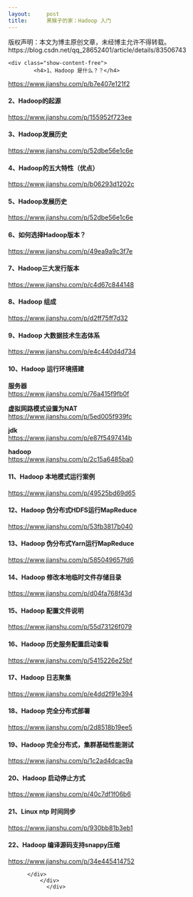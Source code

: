 ```yaml
---
layout:     post
title:      黑猴子的家：Hadoop 入门
---
```

<div id="article_content" class="article_content clearfix csdn-tracking-statistics" data-pid="blog" data-mod="popu_307" data-dsm="post">
								<div class="article-copyright">
					版权声明：本文为博主原创文章，未经博主允许不得转载。					https://blog.csdn.net/qq_28652401/article/details/83506743				</div>
								            <link rel="stylesheet" href="https://csdnimg.cn/release/phoenix/template/css/ck_htmledit_views-f76675cdea.css">
						<div class="htmledit_views" id="content_views">
                
    <div class="show-content-free">
            <h4>1、Hadoop 是什么？？</h4>
<p><a href="https://www.jianshu.com/p/b7e407e121f2" rel="nofollow">https://www.jianshu.com/p/b7e407e121f2</a></p>
<h4>2、Hadoop的起源</h4>
<p><a href="https://www.jianshu.com/p/155952f723ee" rel="nofollow">https://www.jianshu.com/p/155952f723ee</a></p>
<h4>3、Hadoop发展历史</h4>
<p><a href="https://www.jianshu.com/p/52dbe56e1c6e" rel="nofollow">https://www.jianshu.com/p/52dbe56e1c6e</a></p>
<h4>4、Hadoop的五大特性（优点）</h4>
<p><a href="https://www.jianshu.com/p/b06293d1202c" rel="nofollow">https://www.jianshu.com/p/b06293d1202c</a></p>
<h4>5、Hadoop发展历史</h4>
<p><a href="https://www.jianshu.com/p/52dbe56e1c6e" rel="nofollow">https://www.jianshu.com/p/52dbe56e1c6e</a></p>
<h4>6、如何选择Hadoop版本？</h4>
<p><a href="https://www.jianshu.com/p/49ea9a9c3f7e" rel="nofollow">https://www.jianshu.com/p/49ea9a9c3f7e</a></p>
<h4>7、Hadoop三大发行版本</h4>
<p><a href="https://www.jianshu.com/p/c4d67c844148" rel="nofollow">https://www.jianshu.com/p/c4d67c844148</a></p>
<h4>8、Hadoop 组成</h4>
<p><a href="https://www.jianshu.com/p/d2ff75ff7d32" rel="nofollow">https://www.jianshu.com/p/d2ff75ff7d32</a></p>
<h4>9、Hadoop 大数据技术生态体系</h4>
<p><a href="https://www.jianshu.com/p/e4c440d4d734" rel="nofollow">https://www.jianshu.com/p/e4c440d4d734</a></p>
<h4>10、Hadoop 运行环境搭建</h4>
<p><strong>服务器</strong><br><a href="https://www.jianshu.com/p/76a415f9fb0f" rel="nofollow">https://www.jianshu.com/p/76a415f9fb0f</a></p>
<p><strong>虚拟网路模式设置为NAT</strong><br><a href="https://www.jianshu.com/p/5ed005f939fc" rel="nofollow">https://www.jianshu.com/p/5ed005f939fc</a></p>
<p><strong>jdk</strong><br><a href="https://www.jianshu.com/p/e87f5497414b" rel="nofollow">https://www.jianshu.com/p/e87f5497414b</a></p>
<p><strong>hadoop</strong><br><a href="https://www.jianshu.com/p/2c15a6485ba0" rel="nofollow">https://www.jianshu.com/p/2c15a6485ba0</a></p>
<h4>11、Hadoop 本地模式运行案例</h4>
<p><a href="https://www.jianshu.com/p/49525bd69d65" rel="nofollow">https://www.jianshu.com/p/49525bd69d65</a></p>
<h4>12、Hadoop 伪分布式HDFS运行MapReduce</h4>
<p><a href="https://www.jianshu.com/p/53fb3817b040" rel="nofollow">https://www.jianshu.com/p/53fb3817b040</a></p>
<h4>13、Hadoop 伪分布式Yarn运行MapReduce</h4>
<p><a href="https://www.jianshu.com/p/585049657fd6" rel="nofollow">https://www.jianshu.com/p/585049657fd6</a></p>
<h4>14、Hadoop 修改本地临时文件存储目录</h4>
<p><a href="https://www.jianshu.com/p/d04fa768f43d" rel="nofollow">https://www.jianshu.com/p/d04fa768f43d</a></p>
<h4>15、Hadoop 配置文件说明</h4>
<p><a href="https://www.jianshu.com/p/55d73126f079" rel="nofollow">https://www.jianshu.com/p/55d73126f079</a></p>
<h4>16、Hadoop 历史服务配置启动查看</h4>
<p><a href="https://www.jianshu.com/p/5415226e25bf" rel="nofollow">https://www.jianshu.com/p/5415226e25bf</a></p>
<h4>17、Hadoop 日志聚集</h4>
<p><a href="https://www.jianshu.com/p/e4dd2f91e394" rel="nofollow">https://www.jianshu.com/p/e4dd2f91e394</a></p>
<h4>18、Hadoop 完全分布式部署</h4>
<p><a href="https://www.jianshu.com/p/2d8518b19ee5" rel="nofollow">https://www.jianshu.com/p/2d8518b19ee5</a></p>
<h4>19、Hadoop 完全分布式，集群基础性能测试</h4>
<p><a href="https://www.jianshu.com/p/1c2ad4dcac9a" rel="nofollow">https://www.jianshu.com/p/1c2ad4dcac9a</a></p>
<h4>20、Hadoop 启动停止方式</h4>
<p><a href="https://www.jianshu.com/p/40c7df1f06b6" rel="nofollow">https://www.jianshu.com/p/40c7df1f06b6</a></p>
<h4>21、Linux ntp 时间同步</h4>
<p><a href="https://www.jianshu.com/p/930bb81b3eb1" rel="nofollow">https://www.jianshu.com/p/930bb81b3eb1</a></p>
<h4>22、Hadoop 编译源码支持snappy压缩</h4>
<p><a href="https://www.jianshu.com/p/34e445414752" rel="nofollow">https://www.jianshu.com/p/34e445414752</a></p>

          </div>
              </div>
                </div>